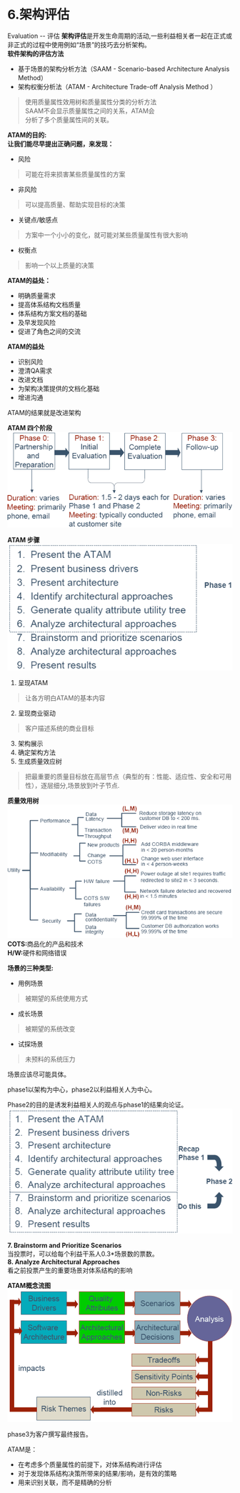 # 6.架构评估
Evaluation -- 评估
<b>架构评估</b>是开发生命周期的活动,一些利益相关者一起在正式或非正式的过程中使用例如“场景”的技巧去分析架构。  
<b>软件架构的评估方法</b>  
* 基于场景的架构分析方法（SAAM - Scenario-based Architecture Analysis Method）  
* 架构权衡分析法（ATAM - Architecture Trade-off Analysis Method ）  
> 使用质量属性效用树和质量属性分类的分析方法  
> SAAM不会显示质量属性之间的关系，ATAM会  
> 分析了多个质量属性间的关联。  

<strong>ATAM的目的:</strong>  
<b>让我们能尽早提出正确问题，来发现：</b>  
* 风险  
> 可能在将来损害某些质量属性的方案  
* 非风险  
> 可以提高质量、帮助实现目标的决策  
* 关键点/敏感点  
> 方案中一个小小的变化，就可能对某些质量属性有很大影响  
* 权衡点  
> 影响一个以上质量的决策  

<b>ATAM的益处：</b>  
* 明确质量需求  
* 提高体系结构文档质量  
* 体系结构方案文档的基础  
* 及早发现风险  
* 促进了角色之间的交流

<b>ATAM的益处</b>  
* 识别风险  
* 澄清QA需求  
* 改进文档  
* 为架构决策提供的文档化基础  
* 增进沟通  

ATAM的结果就是改进架构  

<b>ATAM 四个阶段</b>  
![](images/atamPhases.png)  

<b>ATAM 步骤</b>  
![](images/ATAMSteps.png)  

1. 呈现ATAM  
> 让各方明白ATAM的基本内容  
2. 呈现商业驱动  
> 客户描述系统的商业目标  
3. 架构展示  
4. 确定架构方法  
5. 生成质量效应树  
> 把最重要的质量目标放在高层节点（典型的有：性能、适应性、安全和可用性），逐层细分,场景放到叶子节点.  

<b>质量效用树</b>  
![](images/utilityTreeDemo.png)  
<b>COTS:</b>商品化的产品和技术  
<b>H/W:</b>硬件和网络错误  

<b>场景的三种类型:</b>  
* 用例场景  
> 被期望的系统使用方式  
* 成长场景  
> 被期望的系统改变  
* 试探场景  
> 未预料的系统压力  

场景应该尽可能具体。  

phase1以架构为中心，phase2以利益相关人为中心。  

Phase2的目的是诱发利益相关人的观点与phase1的结果向论证。  
![](images/atamPhase2.png)  

<b>7. Brainstorm and Prioritize Scenarios</b>  
当投票时，可以给每个利益干系人0.3*场景数的票数。  
<b>8. Analyze Architectural Approaches</b>  
看之前投票产生的重要场景对体系结构的影响  

<b>ATAM概念流图</b>  
![](images/atamConceptualFlow.png)  

phase3为客户撰写最终报告。  

ATAM是：  
* 在考虑多个质量属性的前提下，对体系结构进行评估  
* 对于发现体系结构决策所带来的结果/影响，是有效的策略  
* 用来识别关联，而不是精确的分析

